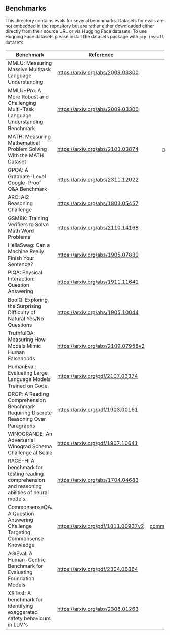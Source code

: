 ## Benchmarks

This directory contains evals for several benchmarks. Datasets for evals are not embedded in the repository but are rather either downloaded either directly from their source URL or via Hugging Face datasets. To use Hugging Face datasets please install the datasets package with `pip install datasets`.

| Benchmark                                                                                     | Reference                            |                                      Code | Dataset      |
|-----------------------|-----------------|----------------:|-----------------|
| MMLU: Measuring Massive Multitask Language Understanding                                      | <https://arxiv.org/abs/2009.03300>   |                        [mmlu.py](mmlu.py) | Download     |
| MMLU-Pro: A More Robust and Challenging Multi-Task Language Understanding Benchmark                                      | <https://arxiv.org/abs/2009.03300>   |                        [mmlu_pro.py](mmlu_pro/mmlu_pro.py) | HuggingFace     |
| MATH: Measuring Mathematical Problem Solving With the MATH Dataset                            | <https://arxiv.org/abs/2103.03874>   |          [mathematics.py](mathematics/mathematics.py) | Download     |
| GPQA: A Graduate-Level Google-Proof Q&A Benchmark                                             | <https://arxiv.org/abs/2311.12022>   |                        [gpqa.py](gpqa.py) | Download     |
| ARC: AI2 Reasoning Challenge                                                                  | <https://arxiv.org/abs/1803.05457>   |                          [arc.py](arc.py) | Hugging Face |
| GSM8K: Training Verifiers to Solve Math Word Problems                                         | <https://arxiv.org/abs/2110.14168>   |                      [gsm8k.py](gsm8k.py) | Hugging Face |
| HellaSwag: Can a Machine Really Finish Your Sentence?                                         | <https://arxiv.org/abs/1905.07830>   |              [hellaswag.py](hellaswag.py) | Hugging Face |
| PIQA: Physical Interaction: Question Answering                                                | <https://arxiv.org/abs/1911.11641>   |                        [piqa.py](piqa.py) | Hugging Face |
| BoolQ: Exploring the Surprising Difficulty of Natural Yes/No Questions                        | <https://arxiv.org/abs/1905.10044>   |                      [boolq.py](boolq.py) | Hugging Face |
| TruthfulQA: Measuring How Models Mimic Human Falsehoods                                       | <https://arxiv.org/abs/2109.07958v2> |            [truthfulqa.py](truthfulqa.py) | Hugging Face |
| HumanEval: Evaluating Large Language Models Trained on Code                                   | <https://arxiv.org/pdf/2107.03374>   |    [humaneval.py](humaneval/humaneval.py) | Hugging Face |
| DROP: A Reading Comprehension Benchmark Requiring Discrete Reasoning Over Paragraphs          | <https://arxiv.org/pdf/1903.00161>   |                   [drop.py](drop/drop.py) | Hugging Face |
| WINOGRANDE: An Adversarial Winograd Schema Challenge at Scale                                 | <https://arxiv.org/pdf/1907.10641>   | [winogrande.py](winogrande/winogrande.py) | Hugging Face |
| RACE-H: A benchmark for testing reading comprehension and reasoning abilities of neural models. | <https://arxiv.org/abs/1704.04683>   |             [race-h.py](race-h/race-h.py) | Hugging Face |
| CommonsenseQA: A Question Answering Challenge Targeting Commonsense Knowledge                 | <https://arxiv.org/pdf/1811.00937v2> |   [commonsense_qa.py](commonsense_qa/commonsense_qa.py) | Hugging Face |
| AGIEval: A Human-Centric Benchmark for Evaluating Foundation Models                 | <https://arxiv.org/pdf/2304.06364> |   [agieval_en.py](agieval/agieval_en.py) | Download |
| XSTest: A benchmark for identifying exaggerated safety behaviours in LLM's                      | <https://arxiv.org/abs/2308.01263>   |                         [xstest.py](xstest/xstest.py) | Hugging Face |